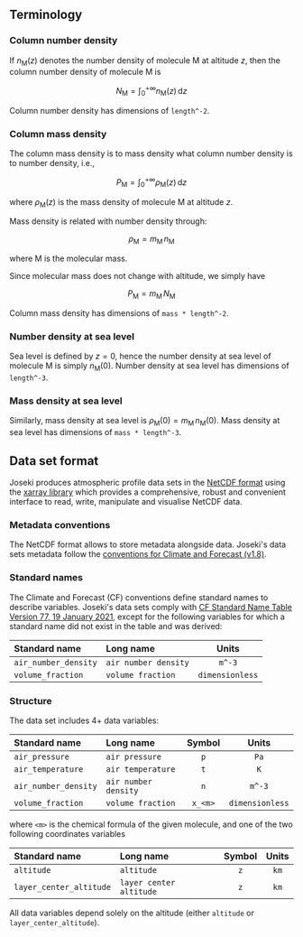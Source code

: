 ## Terminology

### Column number density

If $n_{\mathrm{M}} (z)$ denotes the number density of molecule M at altitude
$z$, then the column number density of molecule M is

$$
N_{\mathrm{M}} = \int_{0}^{+\infty} n_{\mathrm{M}} (z) \, \mathrm{d} z
$$

Column number density has dimensions of `length^-2`.

### Column mass density

The column mass density is to mass density what column number density is to
number density, i.e.,

$$
P_{\mathrm{M}} = \int_{0}^{+\infty} \rho_{\mathrm{M}} (z) \, \mathrm{d} z
$$

where $\rho_{\mathrm{M}} (z)$ is the mass density of molecule M at
altitude $z$.

Mass density is related with number density through:

$$
\rho_{\mathrm{M}} = m_{\mathrm{M}} \, n_{\mathrm{M}}
$$

where $\mathrm{M}$ is the molecular mass.

Since molecular mass does not change with altitude, we simply have

$$
P_{\mathrm{M}} = m_{\mathrm{M}} \, N_{\mathrm{M}}
$$

Column mass density has dimensions of `mass * length^-2`.

### Number density at sea level

Sea level is defined by $z=0$, hence the number density at sea level of molecule
M is simply $n_{\mathrm{M}}(0)$.
Number density at sea level has dimensions of `length^-3`.

### Mass density at sea level

Similarly, mass density at sea level is
$\rho_{\mathrm{M}}(0) = m_{\mathrm{M}} \, n_{\mathrm{M}}(0)$.
Mass density at sea level has dimensions of `mass * length^-3`.


## Data set format

Joseki produces atmospheric profile data sets in the
[NetCDF format](https://www.unidata.ucar.edu/software/netcdf/) using the
[xarray library](http://xarray.pydata.org/en/stable/) which provides a
comprehensive, robust and convenient interface to read, write, manipulate and
visualise NetCDF data.

### Metadata conventions

The NetCDF format allows to store metadata alongside data.
Joseki's data sets metadata follow the
[conventions for Climate and Forecast (v1.8)](http://cfconventions.org/Data/cf-conventions/cf-conventions-1.8/cf-conventions.html).

### Standard names

The Climate and Forecast (CF) conventions define standard names to describe
variables.
Joseki's data sets comply with
[CF Standard Name Table Version 77, 19 January 2021](http://cfconventions.org/Data/cf-standard-names/77/build/cf-standard-name-table.html),
except for the following variables for which a standard name did not exist
in the table and was derived:


| Standard name        | Long name            |      Units      |
| :------------------- | :------------------- | :-------------: |
| `air_number_density` | `air number density` |     `m^-3`      |
| `volume_fraction`    | `volume fraction`    | `dimensionless` |

### Structure

The data set includes 4+ data variables:

| Standard name        | Long name            | Symbol  |      Units      |
| :------------------- | :------------------- | :-----: | :-------------: |
| `air_pressure`       | `air pressure`       |   `p`   |      `Pa`       |
| `air_temperature`    | `air temperature`    |   `t`   |       `K`       |
| `air_number_density` | `air number density` |   `n`   |     `m^-3`      |
| `volume_fraction`    | `volume fraction`    | `x_<m>` | `dimensionless` |

where `<m>` is the chemical formula of the given molecule, and one of the two
following coordinates variables

| Standard name           | Long name               | Symbol | Units |
| :---------------------- | :---------------------- | :----: | :---: |
| `altitude`              | `altitude`              |  `z`   | `km`  |
| `layer_center_altitude` | `layer center altitude` |  `z`   | `km`  |

All data variables depend solely on the altitude (either ``altitude`` or
``layer_center_altitude``).
